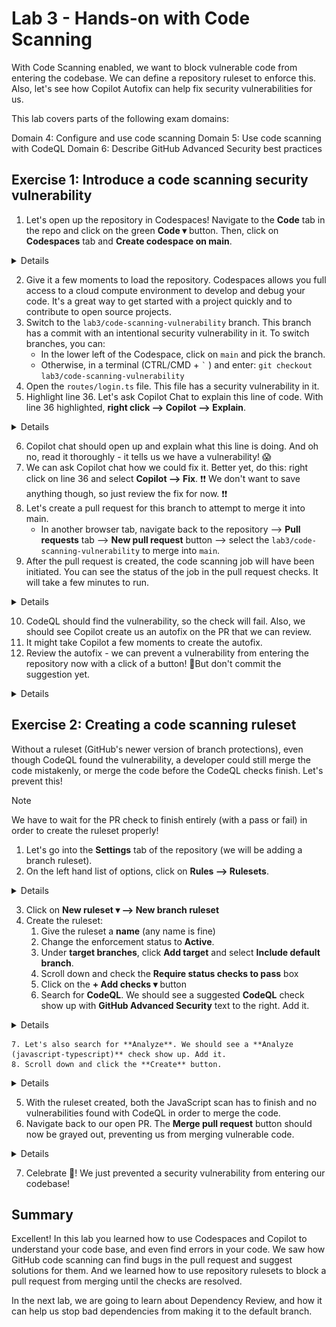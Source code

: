 # Lab 3 - Hands-on with Code Scanning

With Code Scanning enabled, we want to block vulnerable code from entering the codebase. We can define a repository ruleset to enforce this. Also, let's see how Copilot Autofix can help fix security vulnerabilities for us.

This lab covers parts of the following exam domains:

Domain 4: Configure and use code scanning
Domain 5: Use code scanning with CodeQL
Domain 6: Describe GitHub Advanced Security best practices

## Exercise 1: Introduce a code scanning security vulnerability

1. Let's open up the repository in Codespaces! Navigate to the **Code** tab in the repo and click on the green **Code ▾** button. Then, click on **Codespaces** tab and **Create codespace on main**.

<details>
  <img src="images/lab-3-1-1.png"/>
</details>

2. Give it a few moments to load the repository. Codespaces allows you full access to a cloud compute environment to develop and debug your code. It's a great way to get started with a project quickly and to contribute to open source projects.
3. Switch to the `lab3/code-scanning-vulnerability` branch. This branch has a commit with an intentional security vulnerability in it. To switch branches, you can:
    - In the lower left of the Codespace, click on `main` and pick the branch.
    - Otherwise, in a terminal (CTRL/CMD + `` ` `` ) and enter: `git checkout lab3/code-scanning-vulnerability`
4. Open the `routes/login.ts` file. This file has a security vulnerability in it.
5. Highlight line 36. Let's ask Copilot Chat to explain this line of code. With line 36 highlighted, **right click --> Copilot --> Explain**.

<details>
  <img src="images/lab-3-1-2.png"/>
</details>

6. Copilot chat should open up and explain what this line is doing. And oh no, read it thoroughly - it tells us we have a vulnerability! 😱
7. We can ask Copilot chat how we could fix it. Better yet, do this: right click on line 36 and select **Copilot --> Fix**. ❗️❗️ We don't want to save anything though, so just review the fix for now. ❗️❗️
8. Let's create a pull request for this branch to attempt to merge it into main.
    - In another browser tab, navigate back to the repository --> **Pull requests** tab --> **New pull request** button --> select the `lab3/code-scanning-vulnerability` to merge into `main`.
9. After the pull request is created, the code scanning job will have been initiated. You can see the status of the job in the pull request checks. It will take a few minutes to run.

<details>
  <img src="images/lab-3-1-3.png"/>
</details>

10. CodeQL should find the vulnerability, so the check will fail. Also, we should see Copilot create us an autofix on the PR that we can review.
11. It might take Copilot a few moments to create the autofix.
12. Review the autofix - we can prevent a vulnerability from entering the repository now with a click of a button! 🎉But don't commit the suggestion yet.

<details>
  <img src="images/lab-3-1-4.png"/>
</details>

## Exercise 2: Creating a code scanning ruleset

Without a ruleset (GitHub's newer version of branch protections), even though CodeQL found the vulnerability, a developer could still merge the code mistakenly, or merge the code before the CodeQL checks finish. Let's prevent this!

> [!NOTE]  
> We have to wait for the PR check to finish entirely (with a pass or fail) in order to create the ruleset properly!

1. Let's go into the **Settings** tab of the repository (we will be adding a branch ruleset).
2. On the left hand list of options, click on **Rules --> Rulesets**.

<details>
  <img src="images/lab-3-2-1.png"/>
</details>

3. Click on **New ruleset ▾ --> New branch ruleset**
4. Create the ruleset:
    1. Give the ruleset a **name** (any name is fine)
    2. Change the enforcement status to **Active**.
    3. Under **target branches**, click **Add target** and select **Include default branch**.
    4. Scroll down and check the **Require status checks to pass** box
    5. Click on the **+ Add checks ▾** button
    6. Search for **CodeQL**. We should see a suggested **CodeQL** check show up with **GitHub Advanced Security** text to the right. Add it.

<details>
  <img src="images/lab-3-2-2.png"/>
</details>

    7. Let's also search for **Analyze**. We should see a **Analyze (javascript-typescript)** check show up. Add it.
    8. Scroll down and click the **Create** button.

<details>
  <img src="images/lab-3-2-3.png"/>
</details>

5. With the ruleset created, both the JavaScript scan has to finish and no vulnerabilities found with CodeQL in order to merge the code.
6. Navigate back to our open PR. The **Merge pull request** button should now be grayed out, preventing us from merging vulnerable code.

<details>
  <img src="images/lab-3-2-4.png"/>
</details>

7. Celebrate 🎉! We just prevented a security vulnerability from entering our codebase!

## Summary

Excellent!  In this lab you learned how to use Codespaces and Copilot to understand your code base, and even find errors in your code. We saw how GitHub code scanning can find bugs in the pull request and suggest solutions for them. And we learned how to use repository rulesets to block a pull request from merging until the checks are resolved.

In the next lab, we are going to learn about Dependency Review, and how it can help us stop bad dependencies from making it to the default branch.
